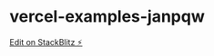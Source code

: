 # vercel-examples-janpqw

[Edit on StackBlitz ⚡️](https://stackblitz.com/edit/vercel-examples-janpqw)